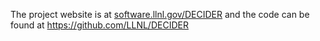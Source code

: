 
The project website is at [software.llnl.gov/DECIDER](https://software.llnl.gov/DECIDER/) and the code can be found at https://github.com/LLNL/DECIDER
